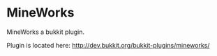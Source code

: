 MineWorks
=========

MineWorks a bukkit plugin.

Plugin is located here: http://dev.bukkit.org/bukkit-plugins/mineworks/
